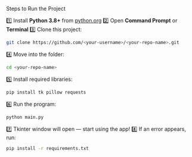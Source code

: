  Steps to Run the Project

1️⃣ Install **Python 3.8+** from [python.org](https://www.python.org/downloads/)
2️⃣ Open **Command Prompt** or **Terminal**
3️⃣ Clone this project:

```bash
git clone https://github.com/<your-username>/<your-repo-name>.git
```

4️⃣ Move into the folder:

```bash
cd <your-repo-name>
```

5️⃣ Install required libraries:

```bash
pip install tk pillow requests
```

6️⃣ Run the program:

```bash
python main.py
```

7️⃣ Tkinter window will open — start using the app!
8️⃣ If an error appears, run:

```bash
pip install -r requirements.txt
```


